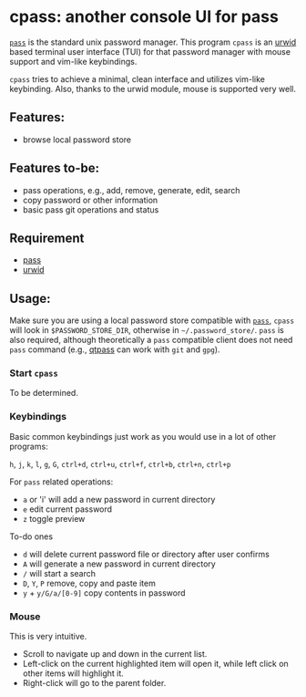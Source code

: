 # cpass: another console UI for pass

[`pass`](https://www.passwordstore.org/) is the standard unix password manager. This program `cpass` is an [urwid](http://urwid.org/) based terminal user interface (TUI) for that password manager with mouse support and vim-like keybindings.

`cpass` tries to achieve a minimal, clean interface and utilizes vim-like keybinding. Also, thanks to the urwid module, mouse is supported very well.

## Features:

- browse local password store

## Features to-be:

- pass operations, e.g., add, remove, generate, edit, search
- copy password or other information
- basic pass git operations and status

## Requirement

- [pass](https://www.passwordstore.org/)
- [urwid](http://urwid.org/)

## Usage:

Make sure you are using a local password store compatible with [`pass`](https://www.passwordstore.org/), `cpass` will look in `$PASSWORD_STORE_DIR`, otherwise in `~/.password_store/`. `pass` is also required, although theoretically a `pass` compatible client does not need `pass` command (e.g., [qtpass](https://qtpass.org/) can work with `git` and `gpg`).

### Start `cpass`

To be determined.

### Keybindings

Basic common keybindings just work as you would use in a lot of other programs:

`h`, `j`, `k`, `l`, `g`, `G`, `ctrl+d`, `ctrl+u`, `ctrl+f`, `ctrl+b`, `ctrl+n`, `ctrl+p`

For `pass` related operations:
- `a` or 'i' will add a new password in current directory
- `e` edit current password
- `z` toggle preview

To-do ones

- `d` will delete current password file or directory after user confirms
- `A` will generate a new password in current directory
- `/` will start a search
- `D`, `Y`, `P` remove, copy and paste item
- `y` + `y/G/a/[0-9]` copy contents in password

### Mouse

This is very intuitive.

- Scroll to navigate up and down in the current list.
- Left-click on the current highlighted item will open it, while left click on other items will highlight it.
- Right-click will go to the parent folder.
